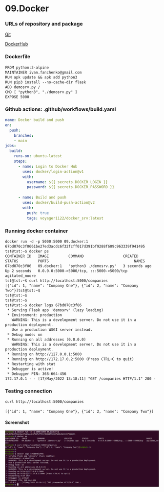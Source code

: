 # 09.Docker

### URLs of repository and package
[Git](https://github.com/voyager1122/09.Docker)

[DockerHub](https://hub.docker.com/r/voyager1122/docker_srv)


### Dockerfile
```
FROM python:3-alpine
MAINTAINER ivan.fanchenko@gmail.com
RUN apk update && apk add python3 
RUN pip3 install --no-cache-dir flask
ADD demosrv.py /
CMD [ "python3", "./demosrv.py" ]
EXPOSE 5000 
```


### Github actions:    .github/workflows/build.yaml

```yaml
name: Docker build and push
on:
  push:
    branches:
    - main 
jobs:
  build:
    runs-on: ubuntu-latest 
    steps:
      - name: Login to Docker Hub
        uses: docker/login-action@v1
        with:
          username: ${{ secrets.DOCKER_LOGIN }}
          password: ${{ secrets.DOCKER_PASSWORD }}

      - name: Build and push
        uses: docker/build-push-action@v2
        with:
          push: true
          tags: voyager1122/docker_srv:latest

```


### Running docker container
```
docker run -d -p 5000:5000 09.docker:1
67bd070c3f0661be27ed3acdc6f32fcff017d391bf9288f609c963339f941495
tst@tst:~$ docker ps
CONTAINER ID   IMAGE         COMMAND                  CREATED         STATUS         PORTS                                       NAMES
67bd070c3f06   09.docker:1   "python3 ./demosrv.py"   3 seconds ago   Up 2 seconds   0.0.0.0:5000->5000/tcp, :::5000->5000/tcp   agitated_moore
tst@tst:~$ curl http://localhost:5000/companies
[{"id": 1, "name": "Company One"}, {"id": 2, "name": "Company Two"}]tst@tst:~$ 
tst@tst:~$ 
tst@tst:~$ 
tst@tst:~$ docker logs 67bd070c3f06
 * Serving Flask app 'demosrv' (lazy loading)
 * Environment: production
   WARNING: This is a development server. Do not use it in a production deployment.
   Use a production WSGI server instead.
 * Debug mode: on
 * Running on all addresses (0.0.0.0)
   WARNING: This is a development server. Do not use it in a production deployment.
 * Running on http://127.0.0.1:5000
 * Running on http://172.17.0.2:5000 (Press CTRL+C to quit)
 * Restarting with stat
 * Debugger is active!
 * Debugger PIN: 368-664-456
172.17.0.1 - - [17/May/2022 13:18:11] "GET /companies HTTP/1.1" 200 -

```

### Testing connection
```
curl http://localhost:5000/companies

[{"id": 1, "name": "Company One"}, {"id": 2, "name": "Company Two"}] 

```


#### Screenshot

![Docker screenshot](./docker_status.png)